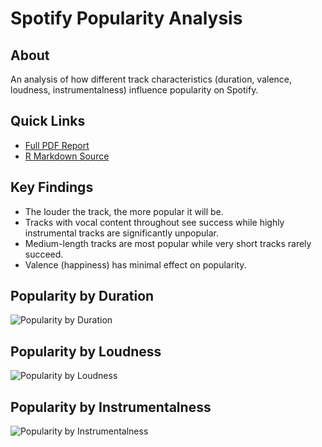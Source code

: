 # Spotify Popularity Analysis
## About
An analysis of how different track characteristics (duration, valence, loudness, instrumentalness) influence popularity on Spotify.

## Quick Links
- [Full PDF Report](spotify-popularity-analysis.pdf)
- [R Markdown Source](spotify-popularity-analysis.Rmd)

## Key Findings
- The louder the track, the more popular it will be.
- Tracks with vocal content throughout see success while highly instrumental tracks are significantly unpopular.
- Medium-length tracks are most popular while very short tracks rarely succeed.
- Valence (happiness) has minimal effect on popularity.

## Popularity by Duration
![Popularity by Duration]([Figures_Spotify_Popularity_Analysis/duration_vs_popularity.png)

## Popularity by Loudness
![Popularity by Loudness](figures(Spotify_Popularity_Analysis)/loudness_vs_popularity.png)

## Popularity by Instrumentalness
![Popularity by Instrumentalness](figures(Spotify_Popularity_Analysis)/instrumentalness_vs_popularity.png)
